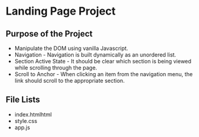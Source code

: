 # Landing Page Project

## Purpose of the Project

* Manipulate the DOM using vanilla Javascript.
* Navigation - Navigation is built dynamically as an unordered list.
* Section Active State - It should be clear which section is being viewed while scrolling through the page.
* Scroll to Anchor - When clicking an item from the navigation menu, the link should scroll to the appropriate section.

## File Lists

* index.htmlhtml
* style.css
* app.js
